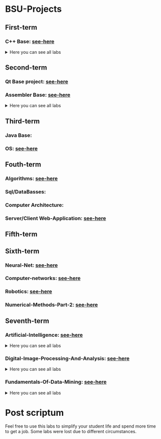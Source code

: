 # BSU-Projects
## First-term
### C++ Base: [see-here](https://github.com/NiCHUY/BSU-Projects/tree/main/1st-Term/C%2B%2B)
<details><summary>Here you can see all labs</summary>

   1. [Lab-1 | approximate value of a function](https://github.com/NichiporukRoman/BSU-Projects/tree/main/1st-Term/C%2B%2B/Lab-1)
   1. [Lab-2 | one-dimensional array (numeric sequences)](https://github.com/NichiporukRoman/BSU-Projects/tree/main/1st-Term/C%2B%2B/Lab-2)
   1. [Lab-3 | two-dimensional array](https://github.com/NichiporukRoman/BSU-Projects/tree/main/1st-Term/C%2B%2B/Lab-3)
   1. [Lab-4 | strings, pointers, character arrays](https://github.com/NichiporukRoman/BSU-Projects/tree/main/1st-Term/C%2B%2B/Lab-4)
   1. [Lab-5 | text files](https://github.com/NichiporukRoman/BSU-Projects/tree/main/1st-Term/C%2B%2B/Lab-5)
   1. [Lab-6 | simplest class](https://github.com/NichiporukRoman/BSU-Projects/tree/main/1st-Term/C%2B%2B/Lab-6)
   1. [Lab-7 | inheritance](https://github.com/NichiporukRoman/BSU-Projects/tree/main/1st-Term/C%2B%2B/Lab-7)
   1. [Lab-8 | calculator](https://github.com/NichiporukRoman/BSU-Projects/tree/main/1st-Term/C%2B%2B/Lab-8)

</details>

## Second-term
### Qt Base project: [see-here](https://github.com/NiCHUY/Flappy-Meat)
### Assembler Base: [see-here](https://github.com/NiCHUY/BSU-Projects/tree/main/2nd-Term/Assembler-Labs)

<details><summary>Here you can see all labs</summary>

   1. [Lab-1 | arithmetic expressions and inline assembler](https://github.com/NichiporukRoman/BSU-Projects/tree/main/2nd-Term/Assembler-Labs/Assembler-Lab-1)
   1. [Lab-2 | arithmetic expressions and inline assembler and integer arithmetic](https://github.com/NichiporukRoman/BSU-Projects/tree/main/2nd-Term/Assembler-Labs/Assembler-Lab-2)
   1. [Lab-3 | integer arithmetic](https://github.com/NichiporukRoman/BSU-Projects/tree/main/2nd-Term/Assembler-Labs/Assembler-Lab-3)
   1. [Lab-4 | working with real data, using a coprocessor](https://github.com/NichiporukRoman/BSU-Projects/tree/main/2nd-Term/Assembler-Labs/Assembler-Lab-4)

</details>

## Third-term
### Java Base:
### OS: [see-here](https://github.com/NiCHUY/BSU-Projects/tree/main/3rd-Term/OS)
## Fouth-term
### Algorithms: [see-here](https://github.com/NiCHUY/BSU-Projects/tree/main/4th-Term/Algorithms)
### Sql/DataBasses:
### Computer Architecture: 
### Server/Client Web-Application: [see-here](https://github.com/NiCHUY/WG)
## Fifth-term
## Sixth-term
### Neural-Net: [see-here](https://github.com/NiCHUY/BSU-Projects/tree/main/6th-Term/Neural-Net)
### Computer-networks: [see-here](https://github.com/NiCHUY/BSU-Projects/tree/main/6th-Term/Computer-Networks)
### Robotics: [see-here](https://github.com/NiCHUY/BSU-Projects/tree/main/6th-Term/Robotics)
### Numerical-Methods-Part-2: [see-here](https://github.com/NiCHUY/BSU-Projects/tree/main/6th-Term/Numerical-Methods-Part-2)
## Seventh-term
### Artificial-Intelligence: [see-here](https://github.com/NichiporukRoman/BSU-Projects/tree/main/7th-Term/Artificial-Intelligence)
<details><summary>Here you can see all labs</summary>

   1. [Lab-1 | knowledge bases of the “production” type](https://github.com/NichiporukRoman/BSU-Projects/tree/main/7th-Term/Artificial-Intelligence/Lab_1)

</details>

### Digital-Image-Processing-And-Analysis: [see-here](https://github.com/NichiporukRoman/BSU-Projects/tree/main/7th-Term/Digital-Image-Processing-And-Analysis)
<details><summary>Here you can see all labs</summary>

   1. [Lab-1 | autoregressive models](https://github.com/NichiporukRoman/BSU-Projects/tree/main/7th-Term/Digital-Image-Processing-And-Analysis/Lab_1)

</details>

### Fundamentals-Of-Data-Mining: [see-here](https://github.com/NichiporukRoman/BSU-Projects/tree/main/7th-Term/Fundamentals-Of-Data-Mining)
<details><summary>Here you can see all labs</summary>

   1. [Lab-1 | discrete variation series](https://github.com/NichiporukRoman/BSU-Projects/tree/main/7th-Term/Fundamentals-Of-Data-Mining/Lab_1)

</details>


# Post scriptum
Feel free to use this labs to simplify your student life and spend more time to get a job. Some labs were lost due to different circumstances.